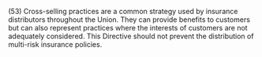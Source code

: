 (53) Cross-selling practices are a common strategy used by insurance distributors throughout the Union. They can provide benefits to customers but can also represent practices where the interests of customers are not adequately considered. This Directive should not prevent the distribution of multi-risk insurance policies.